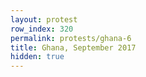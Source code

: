 ```yaml
---
layout: protest
row_index: 320
permalink: protests/ghana-6
title: Ghana, September 2017
hidden: true
---
```

